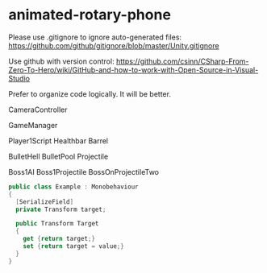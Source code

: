 # animated-rotary-phone

Please use .gitignore to ignore auto-generated files:  
https://github.com/github/gitignore/blob/master/Unity.gitignore

Use github with version control:
https://github.com/csinn/CSharp-From-Zero-To-Hero/wiki/GitHub-and-how-to-work-with-Open-Source-in-Visual-Studio


Prefer to organize code logically. It will be better.

CameraController

GameManager

Player1Script
Healthbar
Barrel

BulletHell
BulletPool
Projectile

Boss1AI
Boss1Projectile
BossOnProjectileTwo

```cs
public class Example : Monobehaviour
{
  [SerializeField]
  private Transform target;

  public Transform Target
  {
    get {return target;}
    set {return target = value;}
  }
}
```
